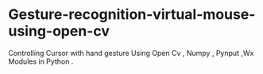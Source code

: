 # Gesture-recognition-virtual-mouse-using-open-cv
Controlling Cursor with hand gesture Using Open Cv , Numpy , Pynput ,Wx Modules in Python .
